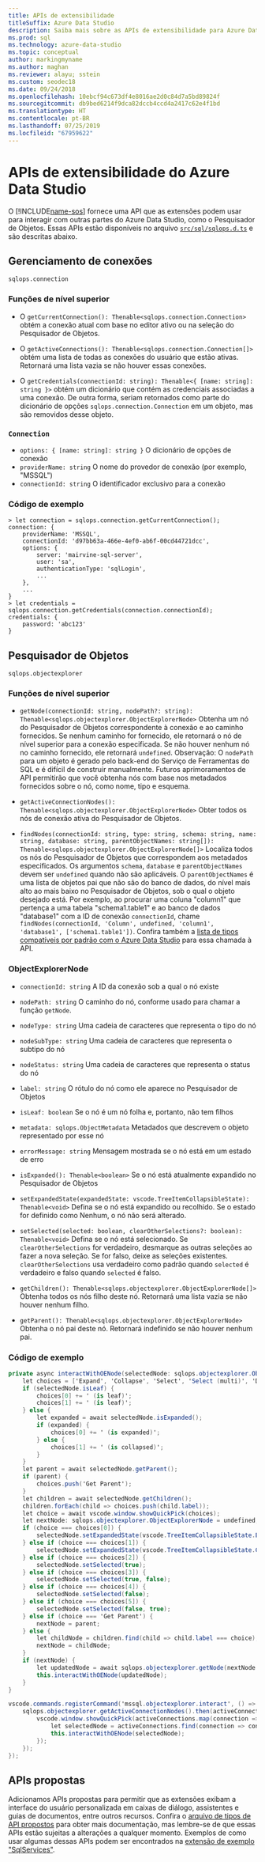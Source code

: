 ```yaml
---
title: APIs de extensibilidade
titleSuffix: Azure Data Studio
description: Saiba mais sobre as APIs de extensibilidade para Azure Data Studio
ms.prod: sql
ms.technology: azure-data-studio
ms.topic: conceptual
author: markingmyname
ms.author: maghan
ms.reviewer: alayu; sstein
ms.custom: seodec18
ms.date: 09/24/2018
ms.openlocfilehash: 10ebcf94c673df4e8016ae2d0c84d7a5bd89824f
ms.sourcegitcommit: db9bed6214f9dca82dccb4ccd4a2417c62e4f1bd
ms.translationtype: HT
ms.contentlocale: pt-BR
ms.lasthandoff: 07/25/2019
ms.locfileid: "67959622"
---
```

# <a name="azure-data-studio-extensibility-apis"></a>APIs de extensibilidade do Azure Data Studio

O [!INCLUDE[name-sos](../includes/name-sos.md)] fornece uma API que as extensões podem usar para interagir com outras partes do Azure Data Studio, como o Pesquisador de Objetos. Essas APIs estão disponíveis no arquivo [`src/sql/sqlops.d.ts`](https://github.com/Microsoft/azuredatastudio/blob/master/src/sql/sqlops.d.ts) e são descritas abaixo.

## <a name="connection-management"></a>Gerenciamento de conexões
`sqlops.connection`

### <a name="top-level-functions"></a>Funções de nível superior

- O `getCurrentConnection(): Thenable<sqlops.connection.Connection>` obtém a conexão atual com base no editor ativo ou na seleção do Pesquisador de Objetos.

- O `getActiveConnections(): Thenable<sqlops.connection.Connection[]>` obtém uma lista de todas as conexões do usuário que estão ativas. Retornará uma lista vazia se não houver essas conexões.

- O `getCredentials(connectionId: string): Thenable<{ [name: string]: string }>` obtém um dicionário que contém as credenciais associadas a uma conexão. De outra forma, seriam retornados como parte do dicionário de opções `sqlops.connection.Connection` em um objeto, mas são removidos desse objeto. 

### `Connection`
- `options: { [name: string]: string }` O dicionário de opções de conexão
- `providerName: string` O nome do provedor de conexão (por exemplo, "MSSQL")
- `connectionId: string` O identificador exclusivo para a conexão

### <a name="example-code"></a>Código de exemplo
```
> let connection = sqlops.connection.getCurrentConnection();
connection: {
    providerName: 'MSSQL',
    connectionId: 'd97bb63a-466e-4ef0-ab6f-00cd44721dcc',
    options: {
        server: 'mairvine-sql-server',
        user: 'sa',
        authenticationType: 'sqlLogin',
        ...
    },
    ...
}
> let credentials = sqlops.connection.getCredentials(connection.connectionId);
credentials: {
    password: 'abc123'
}

```

## <a name="object-explorer"></a>Pesquisador de Objetos

`sqlops.objectexplorer`


### <a name="top-level-functions"></a>Funções de nível superior
- `getNode(connectionId: string, nodePath?: string): Thenable<sqlops.objectexplorer.ObjectExplorerNode>` Obtenha um nó do Pesquisador de Objetos correspondente à conexão e ao caminho fornecidos. Se nenhum caminho for fornecido, ele retornará o nó de nível superior para a conexão especificada. Se não houver nenhum nó no caminho fornecido, ele retornará `undefined`. Observação: O `nodePath` para um objeto é gerado pelo back-end do Serviço de Ferramentas do SQL e é difícil de construir manualmente. Futuros aprimoramentos de API permitirão que você obtenha nós com base nos metadados fornecidos sobre o nó, como nome, tipo e esquema.

- `getActiveConnectionNodes(): Thenable<sqlops.objectexplorer.ObjectExplorerNode>` Obter todos os nós de conexão ativa do Pesquisador de Objetos.

- `findNodes(connectionId: string, type: string, schema: string, name: string, database: string, parentObjectNames: string[]): Thenable<sqlops.objectexplorer.ObjectExplorerNode[]>` Localiza todos os nós do Pesquisador de Objetos que correspondem aos metadados especificados. Os argumentos `schema`, `database` e `parentObjectNames` devem ser `undefined` quando não são aplicáveis. O `parentObjectNames` é uma lista de objetos pai que não são do banco de dados, do nível mais alto ao mais baixo no Pesquisador de Objetos, sob o qual o objeto desejado está. Por exemplo, ao procurar uma coluna "column1" que pertença a uma tabela "schema1.table1" e ao banco de dados "database1" com a ID de conexão `connectionId`, chame `findNodes(connectionId, 'Column', undefined, 'column1', 'database1', ['schema1.table1'])`. Confira também a [lista de tipos compatíveis por padrão com o Azure Data Studio](https://github.com/Microsoft/azuredatastudio/wiki/Object-Explorer-types-supported-by-FindNodes-API) para essa chamada à API.

### <a name="objectexplorernode"></a>ObjectExplorerNode
- `connectionId: string` A ID da conexão sob a qual o nó existe

- `nodePath: string` O caminho do nó, conforme usado para chamar a função `getNode`.

- `nodeType: string` Uma cadeia de caracteres que representa o tipo do nó

- `nodeSubType: string` Uma cadeia de caracteres que representa o subtipo do nó

- `nodeStatus: string` Uma cadeia de caracteres que representa o status do nó

- `label: string` O rótulo do nó como ele aparece no Pesquisador de Objetos

- `isLeaf: boolean` Se o nó é um nó folha e, portanto, não tem filhos

- `metadata: sqlops.ObjectMetadata` Metadados que descrevem o objeto representado por esse nó

- `errorMessage: string` Mensagem mostrada se o nó está em um estado de erro

- `isExpanded(): Thenable<boolean>` Se o nó está atualmente expandido no Pesquisador de Objetos

- `setExpandedState(expandedState: vscode.TreeItemCollapsibleState): Thenable<void>` Defina se o nó está expandido ou recolhido. Se o estado for definido como Nenhum, o nó não será alterado.

- `setSelected(selected: boolean, clearOtherSelections?: boolean): Thenable<void>` Defina se o nó está selecionado. Se `clearOtherSelections` for verdadeiro, desmarque as outras seleções ao fazer a nova seleção. Se for falso, deixe as seleções existentes. `clearOtherSelections` usa verdadeiro como padrão quando `selected` é verdadeiro e falso quando `selected` é falso.

- `getChildren(): Thenable<sqlops.objectexplorer.ObjectExplorerNode[]>` Obtenha todos os nós filho deste nó. Retornará uma lista vazia se não houver nenhum filho.

- `getParent(): Thenable<sqlops.objectexplorer.ObjectExplorerNode>` Obtenha o nó pai deste nó. Retornará indefinido se não houver nenhum pai.

### <a name="example-code"></a>Código de exemplo

```cs
private async interactWithOENode(selectedNode: sqlops.objectexplorer.ObjectExplorerNode): Promise<void> {
    let choices = ['Expand', 'Collapse', 'Select', 'Select (multi)', 'Deselect', 'Deselect (multi)'];
    if (selectedNode.isLeaf) {
        choices[0] += ' (is leaf)';
        choices[1] += ' (is leaf)';
    } else {
        let expanded = await selectedNode.isExpanded();
        if (expanded) {
            choices[0] += ' (is expanded)';
        } else {
            choices[1] += ' (is collapsed)';
        }
    }
    let parent = await selectedNode.getParent();
    if (parent) {
        choices.push('Get Parent');
    }
    let children = await selectedNode.getChildren();
    children.forEach(child => choices.push(child.label));
    let choice = await vscode.window.showQuickPick(choices);
    let nextNode: sqlops.objectexplorer.ObjectExplorerNode = undefined;
    if (choice === choices[0]) {
        selectedNode.setExpandedState(vscode.TreeItemCollapsibleState.Expanded);
    } else if (choice === choices[1]) {
        selectedNode.setExpandedState(vscode.TreeItemCollapsibleState.Collapsed);
    } else if (choice === choices[2]) {
        selectedNode.setSelected(true);
    } else if (choice === choices[3]) {
        selectedNode.setSelected(true, false);
    } else if (choice === choices[4]) {
        selectedNode.setSelected(false);
    } else if (choice === choices[5]) {
        selectedNode.setSelected(false, true);
    } else if (choice === 'Get Parent') {
        nextNode = parent;
    } else {
        let childNode = children.find(child => child.label === choice);
        nextNode = childNode;
    }
    if (nextNode) {
        let updatedNode = await sqlops.objectexplorer.getNode(nextNode.connectionId, nextNode.nodePath);
        this.interactWithOENode(updatedNode);
    }
}

vscode.commands.registerCommand('mssql.objectexplorer.interact', () => {
    sqlops.objectexplorer.getActiveConnectionNodes().then(activeConnections => {
        vscode.window.showQuickPick(activeConnections.map(connection => connection.label + ' ' + connection.connectionId)).then(selection => {
            let selectedNode = activeConnections.find(connection => connection.label + ' ' + connection.connectionId === selection);
            this.interactWithOENode(selectedNode);
        });
    });
});
```

## <a name="proposed-apis"></a>APIs propostas

Adicionamos APIs propostas para permitir que as extensões exibam a interface do usuário personalizada em caixas de diálogo, assistentes e guias de documentos, entre outros recursos. Confira o [arquivo de tipos de API propostos](https://github.com/Microsoft/azuredatastudio/blob/master/src/sql/sqlops.proposed.d.ts) para obter mais documentação, mas lembre-se de que essas APIs estão sujeitas a alterações a qualquer momento. Exemplos de como usar algumas dessas APIs podem ser encontrados na [extensão de exemplo "SqlServices"](https://github.com/Microsoft/azuredatastudio/tree/master/samples/sqlservices).


